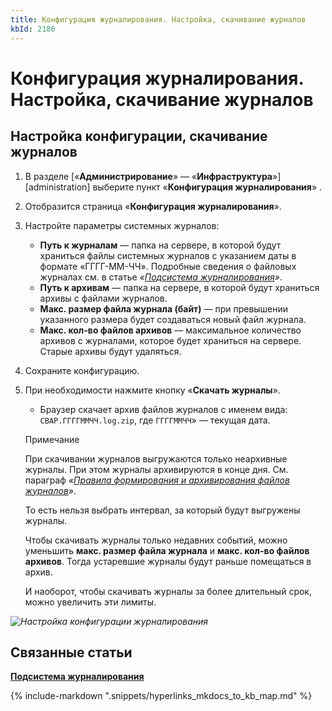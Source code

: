 ```yaml
---
title: Конфигурация журналирования. Настройка, скачивание журналов
kbId: 2186
---
```


# Конфигурация журналирования. Настройка, скачивание журналов

## Настройка конфигурации, скачивание журналов

1. В разделе [«**Администрирование**» — «**Инфраструктура**»][administration] выберите пункт «**Конфигурация журналирования**» *‌*.
2. Отобразится страница «**Конфигурация журналирования**».
3. Настройте параметры системных журналов:
    - **Путь к журналам** — папка на сервере, в которой будут храниться файлы системных журналов с указанием даты в формате «ГГГГ-ММ-ЧЧ». Подробные сведения о файловых журналах см. в статье *«[Подсистема журналирования](https://kb.comindware.ru/article.php?id=2501)»*.
    - **Путь к архивам** — папка на сервере, в которой будут храниться архивы с файлами журналов.
    - **Макс. размер файла журнала (байт)** — при превышении указанного размера будет создаваться новый файл журнала.
    - **Макс. кол-во файлов архивов** — максимальное количество архивов с журналами, которое будет храниться на сервере. Старые архивы будут удаляться.
4. Сохраните конфигурацию.
5. При необходимости нажмите кнопку «**Скачать журналы**».
    - Браузер скачает архив файлов журналов с именем вида: `CBAP.ГГГГММЧЧ.log.zip`, где `ГГГГММЧЧ`» — текущая дата.
    
    Примечание
    
    
    При скачивании журналов выгружаются только неархивные журналы. При этом журналы архивируются в конце дня. См. параграф *«[Правила формирования и архивирования файлов журналов](https://kb.comindware.ru/article.php?id=2501#mcetoc_1glh017369)»*.
    
    
    То есть нельзя выбрать интервал, за который будут выгружены журналы.
    
    
    Чтобы скачивать журналы только недавних событий, можно уменьшить **макс. размер файла журнала** и **макс. кол-во файлов архивов**. Тогда устаревшие журналы будут раньше помещаться в архив. 
    
    
    И наоборот, чтобы скачивать журналы за более длительный срок, можно увеличить эти лимиты.

_![Настройка конфигурации журналирования](https://kb.comindware.ru/assets/img_667302038ee2c.png)_

## Связанные статьи

**[Подсистема журналирования](https://kb.comindware.ru/article.php?id=2501)**



{% include-markdown ".snippets/hyperlinks_mkdocs_to_kb_map.md" %}
